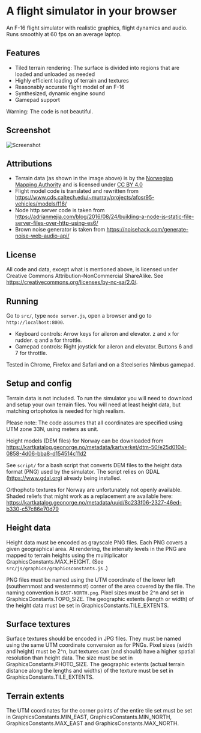 # A flight simulator in your browser

An F-16 flight simulator with realistic graphics, flight dynamics and audio.
Runs smoothly at 60 fps on an average laptop.

## Features

- Tiled terrain rendering: The surface is divided into regions that are loaded and unloaded as needed
- Highly efficient loading of terrain and textures
- Reasonably accurate flight model of an F-16
- Synthesized, dynamic engine sound
- Gamepad support

Warning: The code is not beautiful.

## Screenshot

![Screenshot](https://github.com/kristoffer-dyrkorn/flightsimulator/blob/master/screenshots/flight.jpg)

## Attributions

- Terrain data (as shown in the image above) is by the [Norwegian Mapping Authority](https://www.kartverket.no) and is licensed under [CC BY 4.0](https://creativecommons.org/licenses/by/4.0/)
- Flight model code is translated and rewritten from https://www.cds.caltech.edu/~murray/projects/afosr95-vehicles/models/f16/
- Node http server code is taken from https://adrianmejia.com/blog/2016/08/24/building-a-node-js-static-file-server-files-over-http-using-es6/
- Brown noise generator is taken from https://noisehack.com/generate-noise-web-audio-api/

## License

All code and data, except what is mentioned above, is licensed under Creative Commons Attribution-NonCommercial ShareAlike. See https://creativecommons.org/licenses/by-nc-sa/2.0/.

## Running

Go to `src/`, type `node server.js`, open a browser and go to `http://localhost:8000`.

- Keyboard controls: Arrow keys for aileron and elevator. z and x for rudder. q and a for throttle.
- Gamepad controls: Right joystick for aileron and elevator. Buttons 6 and 7 for throttle.

Tested in Chrome, Firefox and Safari and on a Steelseries Nimbus gamepad.

## Setup and config

Terrain data is not included. To run the simulator you will need to download and setup your own terrain files. You will need at least height data, but matching ortophotos is needed for high realism.

Please note: The code assumes that all coordinates are specified using UTM zone 33N, using meters as unit.

Height models (DEM files) for Norway can be downloaded from
https://kartkatalog.geonorge.no/metadata/kartverket/dtm-50/e25d0104-0858-4d06-bba8-d154514c11d2

See `script/` for a bash script that converts DEM files to the height data format (PNG) used by the simulator. The script relies on GDAL (https://www.gdal.org) already being installed.

Orthophoto textures for Norway are unfortunately not openly available. Shaded reliefs that might work as a replacement are available here:
https://kartkatalog.geonorge.no/metadata/uuid/8c233f06-2327-46ed-b330-c57c86e70d79

## Height data

Height data must be encoded as grayscale PNG files. Each PNG covers a given geographical area. At rendering, the intensity levels in the PNG are mapped to terrain heights using the mulitiplicator GraphicsConstants.MAX_HEIGHT. (See `src/js/graphics/graphicsconstants.js` .)

PNG files must be named using the UTM coordinate of the lower left (southernmost and westernmost) corner of the area covered by the file. The naming convention is `EAST-NORTH.png`. Pixel sizes must be 2^n and set in GraphicsConstants.TOPO_SIZE. The geographic extents (length or width) of the height data must be set in GraphicsConstants.TILE_EXTENTS.

## Surface textures

Surface textures should be encoded in JPG files. They must be named using the same UTM coordinate convension as for PNGs. Pixel sizes (width and height) must be 2^n, but textures can (and should) have a higher spatial resolution than height data. The size must be set in GraphicsConstants.PHOTO_SIZE. The geographic extents (actual terrain distance along the lengths and widths) of the texture must be set in GraphicsConstants.TILE_EXTENTS.

## Terrain extents

The UTM coordinates for the corner points of the entire tile set must be set in
GraphicsConstants.MIN_EAST, GraphicsConstants.MIN_NORTH, GraphicsConstants.MAX_EAST and GraphicsConstants.MAX_NORTH.
